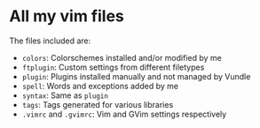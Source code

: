 # All my vim files

The files included are:  

* `colors`: Colorschemes installed and/or modified by me  
* `ftplugin`: Custom settings from different filetypes  
* `plugin`: Plugins installed manually and not managed by Vundle  
* `spell`: Words and exceptions added by me  
* `syntax`: Same as `plugin`  
* `tags`: Tags generated for various libraries  
* `.vimrc` and `.gvimrc`: Vim and GVim settings respectively  

